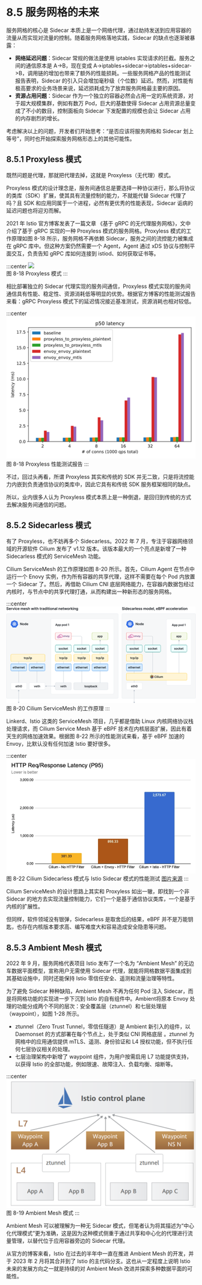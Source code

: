 # 8.5 服务网格的未来

服务网格的核心是 Sidecar 本质上是一个网络代理，通过劫持发送到应用容器的流量从而实现对流量的控制。随着服务网格落地实践，Sidecar 的缺点也逐渐被暴露：

- **网络延迟问题**：Sidecar 常规的做法是使用 iptables 实现请求的拦截。服务之间的通信原本是 A->B，现在变成 A->iptables+sidecar->iptables+sidecar->B，调用链的增加也带来了额外的性能损耗。一些服务网格产品的性能测试报告表明，Sidecar 的引入只会增加毫秒级（个位数）延迟。然而，对性能有极高要求的业务场景来说，延迟损耗成为了放弃服务网格最主要的原因。
- **资源占用问题**：Sidecar 作为一个独立的容器必然会占用一定的系统资源，对于超大规模集群，例如有数万 Pod，巨大的基数使得 Sidecar 占用资源总量变成了不小的数目，控制面板向 Sidecar 下发配置的规模也会让 Sidecar 占用的内存剧烈的增长。

考虑解决以上的问题，开发者们开始思考：“是否应该将服务网格和 Sidecar 划上等号”，同时也开始探索服务网格形态上的其他可能性。

## 8.5.1 Proxyless 模式

既然问题是代理，那就把代理去掉，这就是 Proxyless（无代理）模式。

Proxyless 模式的设计理念是，服务间通信总是要选择一种协议进行，那么将协议的类库（SDK）扩展，使其具有流量控制的能力，不就能代替 Sidecar 代理了吗？且 SDK 和应用同属于一个进程，必然有更优秀的性能表现，Sidecar 诟病的延迟问题也将迎刃而解。

2021 年 Istio 官方博客发表了一篇文章 《基于 gRPC 的无代理服务网格》，文中介绍了基于 gRPC 实现的一种 Proxyless 模式的服务网格。Proxyless 模式的工作原理如图 8-18 所示，服务网格不再依赖 Sidecar，服务之间的流控能力被集成在 gRPC 库中。但这种方案仍然需要一个 Agent，Agent 通过 xDS 协议与控制平面交互，负责告知 gRPC 库如何连接到 istiod、如何获取证书等。

:::center
  ![](../assets/proxyless.svg)<br/>
 图 8-18 Proxyless 模式
:::

相比部署独立的 Sidecar 代理实现的服务间通信，Proxyless 模式实现的服务间通信具有性能、稳定性、资源消耗低等明显的优势。根据官方博客的性能测试报告来看：gRPC Proxyless 模式下的延迟情况接近基准测试，资源消耗也相对较低。

:::center
  ![](../assets/latencies_p50.svg)<br/>
 图 8-18 Proxyless 性能测试报告
:::


不过，回过头再看，所谓 Proxyless 其实和传统的 SDK 并无二致，只是将流控能力内嵌到负责通信协议的类库中，因此它具有和传统 SDK 服务框架相同的缺点。

所以，业内很多人认为 Proxyless 模式本质上是一种倒退，是回归到传统的方式去解决服务间通信的问题。

## 8.5.2 Sidecarless 模式

有了 Proxyless，也不妨再多个 Sidecarless。2022 年 7 月，专注于容器网络领域的开源软件 Cilium 发布了 v1.12 版本。该版本最大的一个亮点是新增了一种 Sidecarless 模式的 ServiceMesh 功能。

Cilium ServiceMesh 的工作原理如图 8-20 所示。首先，Cilium Agent 在节点中运行一个 Enovy 实例，作为所有容器的共享代理，这样不需要在每个 Pod 内放置一个 Sidecar 了。然后，再借助 Cilium CNI 底层网络能力，在容器内数据包经过内核时，与节点中的共享代理打通，从而构建出一种新形态的服务网格。

:::center
  ![](../assets/sidecarless.png)<br/>
 图 8-20 Cilium ServiceMesh 的工作原理
:::

Linkerd、Istio 这类的 ServiceMesh 项目，几乎都是借助 Linux 内核网络协议栈处理请求，而 Cilium Service Mesh 基于 eBPF 技术在内核层面扩展，因此有着天生的网络加速效果。根据图 8-22 所示的性能测试来看，基于 eBPF 加速的 Envoy，比默认没有任何加速 Istio 要好很多。

:::center
  ![](../assets/cilium-istio-benchmark.webp)<br/>
 图 8-22 Cilium Sidecarless 模式与 Istio Sidecar 模式的性能测试 [图片来源](https://isovalent.com/blog/post/2022-05-03-servicemesh-security/)
:::

Cilium ServiceMesh 的设计思路上其实和 Proxyless 如出一辙，即找到一个非 Sidecar 的地方去实现流量控制能力，它们一个是基于通信协议类库，一个是基于内核的扩展性。

但同样，软件领域没有银弹，Sidecarless 是取舍后的结果，eBPF 并不是万能钥匙，也存在内核版本要求高、编写难度大和容易造成安全隐患等问题。

## 8.5.3 Ambient Mesh 模式

2022 年 9 月，服务网格代表项目 Istio 发布了一个名为 “Ambient Mesh” 的无边车数据平面模型，宣称用户无需使用 Sidecar 代理，就能将网格数据平面集成到其基础设施中，同时还能保持 Istio 零信任安全、遥测和流量治理等特性。

为了避免 Sidecar 种种缺陷，Ambient Mesh 不再为任何 Pod 注入 Sidecar，而是将网格功能的实现进一步下沉到 Istio 的自有组件中。Ambient将原本 Envoy 处理的功能分成两个不同的层次：安全覆盖层（ztunnel）和七层处理层（waypoint），如图 1-28 所示。

- ztunnel（Zero Trust Tunnel，零信任隧道）是 Ambient 新引入的组件，以 Daemonset 的方式部署在每个节点上，处于类似 CNI 网格底层 。ztunnel 为网格中的应用通信提供 mTLS、遥测、身份验证和 L4 授权功能，但不执行任何七层协议相关的处理。
- 七层治理架构中新增了 waypoint 组件，为用户按需启用 L7 功能提供支持，以获得 Istio 的全部功能，例如限速、故障注入、负载均衡、熔断等。

:::center
  ![](../assets/ambient-mesh-arch.png)<br/>
 图 8-19 Ambient Mesh 模式
:::

Ambient Mesh 可以被理解为一种无 Sidecar 模式，但笔者认为将其描述为“中心化代理模式”更为准确，这是因为这种模式侧重于通过共享和中心化的代理进行流量管理，以替代位于应用容器旁边的 Sidecar 代理。

从官方的博客来看，Istio 在过去的半年中一直在推进 Ambient Mesh 的开发，并于 2023 年 2 月将其合并到了 Istio 的主代码分支。这也从一定程度上说明 Istio 未来的发展方向之一就是持续的对 Ambient Mesh 改进并探索多种数据平面的可能性。


[^1]: 参见 https://istio.io/latest/zh/blog/2021/proxyless-grpc/